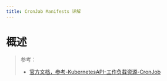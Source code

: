 ```yaml
---
title: CronJab Manifests 详解
---
```


# 概述

> 参考：
> - [官方文档，参考-KubernetesAPI-工作负载资源-CronJob](https://kubernetes.io/docs/reference/kubernetes-api/workload-resources/cron-job-v1/)
